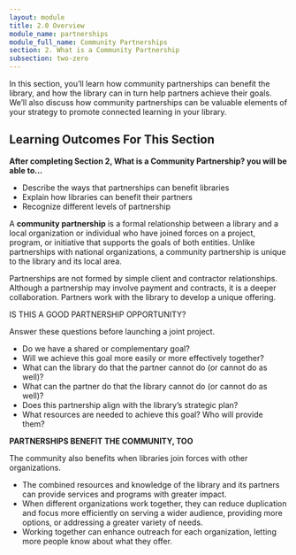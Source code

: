 ```yaml
---
layout: module
title: 2.0 Overview
module_name: partnerships
module_full_name: Community Partnerships
section: 2. What is a Community Partnership
subsection: two-zero
---
```


In this section, you’ll learn how community partnerships can benefit the library, and how the library can in turn help partners achieve their goals. We’ll also discuss how community partnerships can be valuable elements of your strategy to promote connected learning in your library. 

## Learning Outcomes For This Section

**After completing Section 2, What is a Community Partnership? you will be able to...**
<ul class="fancy">
  <li>Describe the ways that partnerships can benefit libraries</li>
  <li>Explain how libraries can benefit their partners</li>
  <li>Recognize different levels of partnership</li>
</ul>

A **community partnership** is a formal relationship between a library and a local organization or individual who have joined forces on a project, program, or initiative that supports the goals of both entities. Unlike partnerships with national organizations, a community partnership is unique to the library and its local area. 

Partnerships are not formed by simple client and contractor relationships. Although a partnership may involve payment and contracts, it is a deeper collaboration. Partners work with the library to develop a unique offering.

<div class="resources">
<span class="box-title">IS THIS A GOOD PARTNERSHIP OPPORTUNITY? </span>
<p>Answer these questions before launching a joint project.</p>
 <ul>
   <li>Do we have a shared or complementary goal?</li>
   <li>Will we achieve this goal more easily or more effectively together?</li>
   <li>What can the library do that the partner cannot do (or cannot do as well)?</li>
   <li>What can the partner do that the library cannot do (or cannot do as well)?</li>
   <li>Does this partnership align with the library’s strategic plan? </li>
   <li>What resources are needed to achieve this goal? Who will provide them? </li>
 </ul>
</div>

**PARTNERSHIPS BENEFIT THE COMMUNITY, TOO**

The community also benefits when libraries join forces with other organizations. 

- The combined resources and knowledge of the library and its partners can provide services and programs with greater impact. 
- When different organizations work together, they can reduce duplication and focus more efficiently on serving a wider audience, providing more options, or addressing a greater variety of needs. 
- Working together can enhance outreach for each organization, letting more people know about what they offer. 

